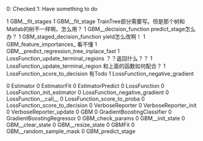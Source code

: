 0: Checked
1: Have something to do

1   GBM__fit_stages
1   GBM__fit_stage TrainTree部分需要写。但是那个树和Matlab的树不一样啊，怎么用？
1   GBM__decision_function  predict_stage怎么办？
1   GBM_staged_decision_function yield怎么改啊！
1   GBM_feature_importances_ 看不懂
1   GBM__predict_regression_tree_inplace_fast
1   LossFunction_update_terminal_regions ？？返回什么？？
1   LossFunction_update_terminal_region 和上面的函数如何配合？
1   LossFunction_score_to_decision 有Todo
1   LossFunction_negative_gradient


0   Estimator
0   EstimatorFit
0   EstimatorPredict
0   LossFunction
0   LossFunction_init_estimator
0   LossFunction_negative_gradient
0   LossFunction__call__
0   LossFunction_score_to_proba
0   LossFunction_score_to_decision
0   VerboseReporter
0   VerboseReporter_init
0   VerboseReporter_update
0   GBM
0   GradientBoostingClassifier
0   GradientBoostingRegressor
0   GBM_check_params
0   GBM__init_state
0   GBM__clear_state
0   GBM__resize_state
0   GBMFit
0   GBM__random_sample_mask
0   GBM_predict_stage
